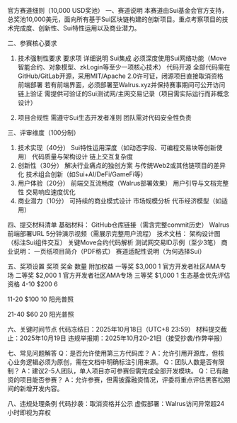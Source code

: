 官方赛道细则（10,000 USD奖池）
一、赛道说明
本赛道由Sui基金会官方支持，总奖池10,000美元，面向所有基于Sui区块链构建的创新项目。重点考察项目的技术完成度、创新性、Sui特性运用以及商业潜力。

二、参赛核心要求
1. 技术强制性要求
   要求项
   详细说明
   Sui集成
   必须深度使用Sui网络功能（Move智能合约、对象模型、zkLogin等至少一项核心技术）
   代码开源
   全部代码需在GitHub/GitLab开源，采用MIT/Apache 2.0许可证，闭源项目直接取消资格
   前端部署
   若有前端界面，必须部署至Walrus.xyz并保持赛事期间可公开访问
   链上验证
   需提供可验证的Sui测试网/主网交易记录（项目需实际运行而非概念设计）

2. 项目合规性
   需遵守Sui生态开发者准则
   团队需对代码安全性负责

三、评审维度（100分制）
1. 技术实现（40分）
   Sui特性运用深度（如动态字段、可编程交易块等创新使用）
   代码质量与架构设计
   链上交互复杂度
2. 创新性（30分）
   解决行业痛点的独创方案
   与传统Web2或其他链项目的差异化
   技术组合创新（如Sui+AI/DeFi/GameFi等）
3. 用户体验（20分）
   前端交互流畅度（Walrus部署效果）
   用户引导与文档完整性
   交易响应速度优化
4. 商业潜力（10分）
   可持续的商业模式设计
   市场规模分析
   代币经济模型（如适用）

四、提交材料清单
基础材料：
GitHub仓库链接（需含完整commit历史）
Walrus前端部署URL
5分钟演示视频（需展示完整用户流程）
技术文档：
架构设计图（标注Sui组件交互）
关键Move合约代码解析
测试网交易ID示例（至少3笔）
商业说明：
一页纸项目简介（PDF格式）
赛道适配性说明（为何选择Sui）

五、奖项设置
奖项
奖金
数量
附加权益
一等奖
$3,000
1
官方开发者社区AMA专场
二等奖
$2,000
1
官方开发者社区AMA专场
三等奖
$1,000
1
生态基金优先评估资格
4-10
$200
6




11-20
$100
10
阳光普照


21-40
$60
20
阳光普照



六、关键时间节点
代码冻结日：2025年10月18日（UTC+8 23:59）
材料提交截止：2025年10月19日
违规举报期：2025年10月20-21日（接受抄袭/作弊举报）

七、常见问题解答
Q：是否允许使用第三方代码库？
A：允许引用开源库，但核心业务逻辑必须为原创，需在文档中明确标注引用来源。
Q：团队人数是否有限制？
A：建议2-5人团队，单人项目亦可参赛但需完成全部开发模块。
Q：已有融资的项目能否参赛？
A：允许参赛，但需披露融资情况，评委将重点评估黑客松期间的新增开发内容。

八、违规处理条例
代码抄袭：取消资格并公示
虚假部署：Walrus访问异常超24小时即视为弃权
